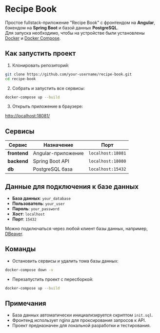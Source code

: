 # Recipe Book

Простое fullstack-приложение "Recipe Book" с фронтендом на **Angular**, бэкендом на **Spring Boot** и базой данных **PostgreSQL**.  
Для запуска необходимо, чтобы на устройстве были установлены [Docker](https://www.docker.com/) и [Docker Compose](https://docs.docker.com/compose/).

## Как запустить проект

1. Клонировать репозиторий:

```bash
git clone https://github.com/your-username/recipe-book.git
cd recipe-book
```

2. Собрать и запустить все сервисы:

```bash
docker-compose up --build
```

3. Открыть приложение в браузере:

[http://localhost:18081/](http://localhost:18081/)

## Сервисы

| Сервис     | Назначение         | Порт               |
|------------|--------------------|--------------------|
| **frontend** | Angular-приложение | `localhost:18081`  |
| **backend**  | Spring Boot API    | `localhost:18080`  |
| **db**       | PostgreSQL база    | `localhost:15432`  |

## Данные для подключения к базе данных

- **База данных**: `your_database`
- **Пользователь**: `your_user`
- **Пароль**: `your_password`
- **Хост**: `localhost`
- **Порт**: `15432`

Можно подключаться через любой клиент базы данных, например, [DBeaver](https://dbeaver.io/).

## Команды

- Остановить сервисы и удалить тома базы данных:

```bash
docker-compose down -v
```

- Перезапустить проект с пересборкой:

```bash
docker-compose up --build
```

## Примечания

- База данных автоматически инициализируется скриптом `init.sql`.
- Фронтенд использует nginx для проксирования запросов к API.
- Проект предназначен для локальной разработки и тестирования.
